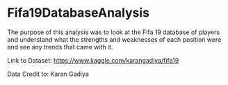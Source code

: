# Fifa19DatabaseAnalysis
 The purpose of this analysis was to look at the Fifa 19 database of players and understand what the strengths and weaknesses of each position were and see any trends that came with it.
 
 Link to Dataset: https://www.kaggle.com/karangadiya/fifa19
 
 Data Credit to: Karan Gadiya
